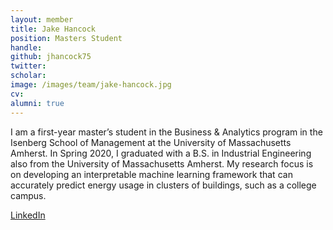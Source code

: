 ```yaml
---
layout: member
title: Jake Hancock
position: Masters Student
handle:
github: jhancock75
twitter:
scholar:
image: /images/team/jake-hancock.jpg
cv:
alumni: true
---
```


I am a first-year master’s student in the Business & Analytics program in the Isenberg School of Management at the University of Massachusetts Amherst. In Spring 2020, I graduated with a B.S. in Industrial Engineering also from the University of Massachusetts Amherst. My research focus is on developing an interpretable machine learning framework that can accurately predict energy usage in clusters of buildings, such as a college campus.

[LinkedIn](https://www.linkedin.com/in/jacob-hancock75/)
